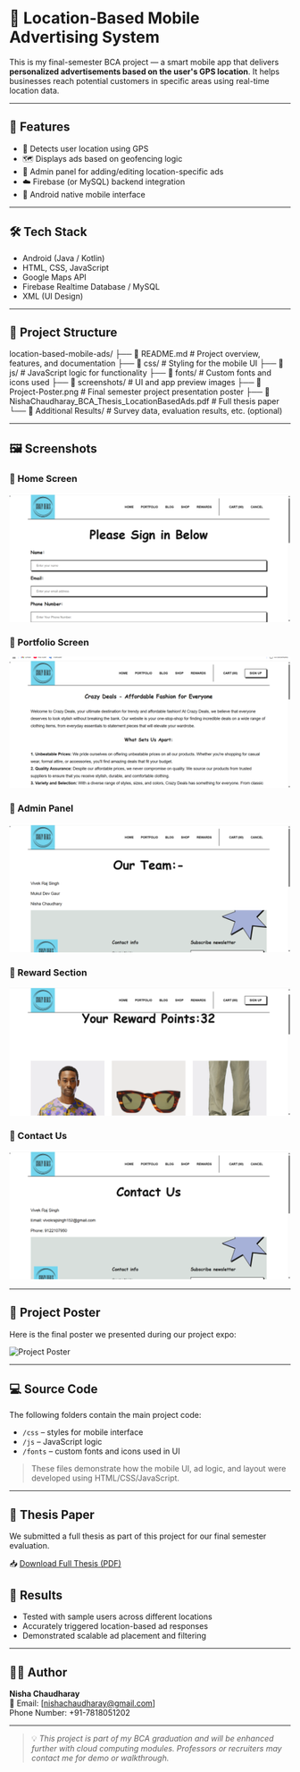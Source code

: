 # 📍 Location-Based Mobile Advertising System

This is my final-semester BCA project — a smart mobile app that delivers **personalized advertisements based on the user's GPS location**. It helps businesses reach potential customers in specific areas using real-time location data.

---

## 🚀 Features

- 📡 Detects user location using GPS
- 🗺️ Displays ads based on geofencing logic
- 🔐 Admin panel for adding/editing location-specific ads
- ☁️ Firebase (or MySQL) backend integration
- 📱 Android native mobile interface

---

## 🛠 Tech Stack

- Android (Java / Kotlin)
- HTML, CSS, JavaScript
- Google Maps API
- Firebase Realtime Database / MySQL
- XML (UI Design)


---


## 📂 Project Structure

location-based-mobile-ads/
├── 📄 README.md # Project overview, features, and documentation
├── 📁 css/ # Styling for the mobile UI
├── 📁 js/ # JavaScript logic for functionality
├── 📁 fonts/ # Custom fonts and icons used
├── 📁 screenshots/ # UI and app preview images
├── 📄 Project-Poster.png # Final semester project presentation poster
├── 📄 NishaChaudharay_BCA_Thesis_LocationBasedAds.pdf # Full thesis paper
└── 📁 Additional Results/ # Survey data, evaluation results, etc. (optional)


---


## 🖼 Screenshots

### 📱 Home Screen
![Sign-In Section](https://github.com/Nisha0502/Location-Based-Mobile-Advertising-System/blob/main/Sign-In%20Section.png?raw=true)

### 📱 Portfolio Screen
![Portfolio Section](https://github.com/Nisha0502/Location-Based-Mobile-Advertising-System/blob/main/Portfolio%20Section.png?raw=true)

### 📱 Admin Panel
![Admin Panel](https://github.com/Nisha0502/Location-Based-Mobile-Advertising-System/blob/main/Admin%20Panel.png?raw=true)


### 📱 Reward Section
![Reward Section](https://github.com/Nisha0502/Location-Based-Mobile-Advertising-System/blob/main/Reward%20Section.png?raw=true)

### 📱 Contact Us
![Contact Us](https://github.com/Nisha0502/Location-Based-Mobile-Advertising-System/blob/main/Contact%20Us.png?raw=true)


---


## 🧾 Project Poster

Here is the final poster we presented during our project expo:

![Project Poster](https://github.com/Nisha0502/Location-Based-Mobile-Advertising-System/blob/main/Project-Poster.png?raw=true)


---

## 💻 Source Code

The following folders contain the main project code:

- `/css` – styles for mobile interface
- `/js` – JavaScript logic
- `/fonts` – custom fonts and icons used in UI

> These files demonstrate how the mobile UI, ad logic, and layout were developed using HTML/CSS/JavaScript.

---

## 📄 Thesis Paper

We submitted a full thesis as part of this project for our final semester evaluation.

📥 [Download Full Thesis (PDF)](https://github.com/Nisha0502/Location-Based-Mobile-Advertising-System/blob/main/NishaChaudharay_BCA_Thesis_LocationBasedAds.pdf)



## 📄 Results

- Tested with sample users across different locations
- Accurately triggered location-based ad responses
- Demonstrated scalable ad placement and filtering

---


## 🙋‍♀️ Author

**Nisha Chaudharay**  
📧 Email: [nishachaudharay@gmail.com]  
Phone Number: +91-7818051202

---

> 💡 _This project is part of my BCA graduation and will be enhanced further with cloud computing modules. Professors or recruiters may contact me for demo or walkthrough._




